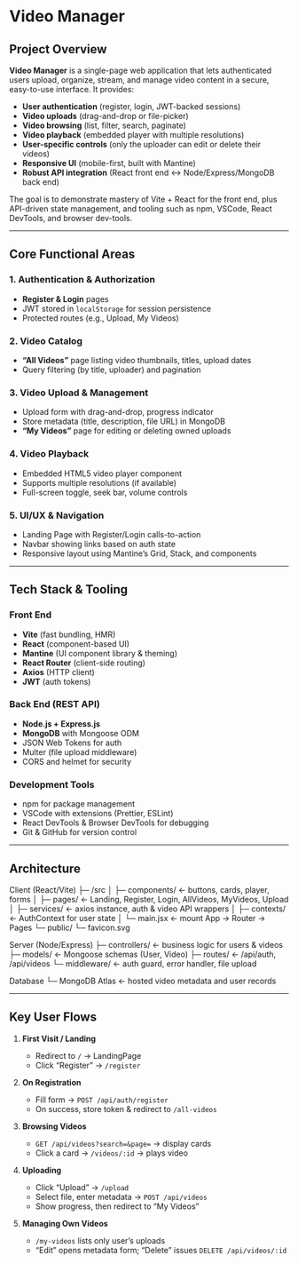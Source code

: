 # Video Manager

## Project Overview
**Video Manager** is a single-page web application that lets authenticated users upload, organize, stream, and manage video content in a secure, easy-to-use interface. It provides:

- **User authentication** (register, login, JWT-backed sessions)
- **Video uploads** (drag-and-drop or file-picker)
- **Video browsing** (list, filter, search, paginate)
- **Video playback** (embedded player with multiple resolutions)
- **User-specific controls** (only the uploader can edit or delete their videos)
- **Responsive UI** (mobile-first, built with Mantine)
- **Robust API integration** (React front end ↔ Node/Express/MongoDB back end)

The goal is to demonstrate mastery of Vite + React for the front end, plus API-driven state management, and tooling such as npm, VSCode, React DevTools, and browser dev-tools.

---

## Core Functional Areas

### 1. Authentication & Authorization
- **Register & Login** pages  
- JWT stored in `localStorage` for session persistence  
- Protected routes (e.g., Upload, My Videos)  

### 2. Video Catalog
- **“All Videos”** page listing video thumbnails, titles, upload dates  
- Query filtering (by title, uploader) and pagination  

### 3. Video Upload & Management
- Upload form with drag-and-drop, progress indicator  
- Store metadata (title, description, file URL) in MongoDB  
- **“My Videos”** page for editing or deleting owned uploads  

### 4. Video Playback
- Embedded HTML5 video player component  
- Supports multiple resolutions (if available)  
- Full-screen toggle, seek bar, volume controls  

### 5. UI/UX & Navigation
- Landing Page with Register/Login calls-to-action  
- Navbar showing links based on auth state  
- Responsive layout using Mantine’s Grid, Stack, and components  

---

## Tech Stack & Tooling

### Front End
- **Vite** (fast bundling, HMR)  
- **React** (component-based UI)  
- **Mantine** (UI component library & theming)  
- **React Router** (client-side routing)  
- **Axios** (HTTP client)  
- **JWT** (auth tokens)  

### Back End (REST API)
- **Node.js + Express.js**  
- **MongoDB** with Mongoose ODM  
- JSON Web Tokens for auth  
- Multer (file upload middleware)  
- CORS and helmet for security  

### Development Tools
- npm for package management  
- VSCode with extensions (Prettier, ESLint)  
- React DevTools & Browser DevTools for debugging  
- Git & GitHub for version control  

---

## Architecture

Client (React/Vite)
├─ /src
│ ├─ components/ ← buttons, cards, player, forms
│ ├─ pages/ ← Landing, Register, Login, AllVideos, MyVideos, Upload
│ ├─ services/ ← axios instance, auth & video API wrappers
│ ├─ contexts/ ← AuthContext for user state
│ └─ main.jsx ← mount App → Router → Pages
└─ public/
└─ favicon.svg

Server (Node/Express)
├─ controllers/ ← business logic for users & videos
├─ models/ ← Mongoose schemas (User, Video)
├─ routes/ ← /api/auth, /api/videos
└─ middleware/ ← auth guard, error handler, file upload

Database
└─ MongoDB Atlas ← hosted video metadata and user records


---

## Key User Flows

1. **First Visit / Landing**  
   - Redirect to `/` → LandingPage  
   - Click “Register” → `/register`  

2. **On Registration**  
   - Fill form → `POST /api/auth/register`  
   - On success, store token & redirect to `/all-videos`  

3. **Browsing Videos**  
   - `GET /api/videos?search=&page=` → display cards  
   - Click a card → `/videos/:id` → plays video  

4. **Uploading**  
   - Click “Upload” → `/upload`  
   - Select file, enter metadata → `POST /api/videos`  
   - Show progress, then redirect to “My Videos”  

5. **Managing Own Videos**  
   - `/my-videos` lists only user’s uploads  
   - “Edit” opens metadata form; “Delete” issues `DELETE /api/videos/:id`  
